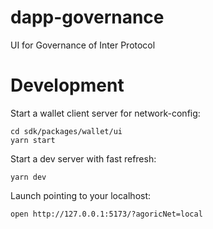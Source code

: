 # dapp-governance

UI for Governance of Inter Protocol

# Development

Start a wallet client server for network-config:

```
cd sdk/packages/wallet/ui
yarn start
```

Start a dev server with fast refresh:

```
yarn dev
```

Launch pointing to your localhost:

```
open http://127.0.0.1:5173/?agoricNet=local
```
